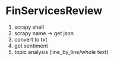 # FinServicesReview

1. scrapy shell
2. scrapy name -> get json
3. convert to txt
4. get sentiment
5. topic analysis (line_by_line/whole text)